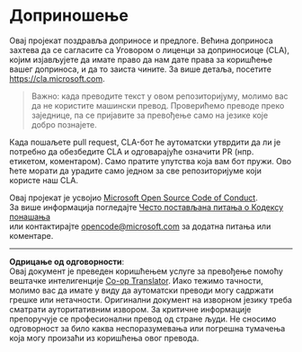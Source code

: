 <!--
CO_OP_TRANSLATOR_METADATA:
{
  "original_hash": "977ec5266dfd78ad1ce2bd8d46fccbda",
  "translation_date": "2025-09-05T11:21:33+00:00",
  "source_file": "CONTRIBUTING.md",
  "language_code": "sr"
}
-->
# Доприношење

Овај пројекат поздравља доприносе и предлоге. Већина доприноса захтева да се сагласите са Уговором о лиценци за доприносиоце (CLA), којим изјављујете да имате право да нам дате права за коришћење вашег доприноса, и да то заиста чините. За више детаља, посетите https://cla.microsoft.com.

> Важно: када преводите текст у овом репозиторијуму, молимо вас да не користите машински превод. Проверићемо преводе преко заједнице, па се пријавите за превођење само на језике које добро познајете.

Када пошаљете pull request, CLA-бот ће аутоматски утврдити да ли је потребно да обезбедите CLA и одговарајуће означити PR (нпр. етикетом, коментаром). Само пратите упутства која вам бот пружи. Ово ћете морати да урадите само једном за све репозиторијуме који користе наш CLA.

Овај пројекат је усвојио [Microsoft Open Source Code of Conduct](https://opensource.microsoft.com/codeofconduct/).  
За више информација погледајте [Често постављана питања о Кодексу понашања](https://opensource.microsoft.com/codeofconduct/faq/)  
или контактирајте [opencode@microsoft.com](mailto:opencode@microsoft.com) за додатна питања или коментаре.

---

**Одрицање од одговорности**:  
Овај документ је преведен коришћењем услуге за превођење помоћу вештачке интелигенције [Co-op Translator](https://github.com/Azure/co-op-translator). Иако тежимо тачности, молимо вас да имате у виду да аутоматски преводи могу садржати грешке или нетачности. Оригинални документ на изворном језику треба сматрати ауторитативним извором. За критичне информације препоручује се професионални превод од стране људи. Не сносимо одговорност за било каква неспоразумевања или погрешна тумачења која могу произаћи из коришћења овог превода.